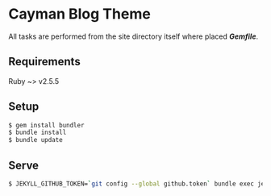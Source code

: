 # Cayman Blog Theme

All tasks are performed from the site directory itself where placed
***Gemfile***.

## Requirements

Ruby ~> v2.5.5

## Setup

```bash
$ gem install bundler
$ bundle install
$ bundle update
```

## Serve

```bash
$ JEKYLL_GITHUB_TOKEN=`git config --global github.token` bundle exec jekyll serve
```

